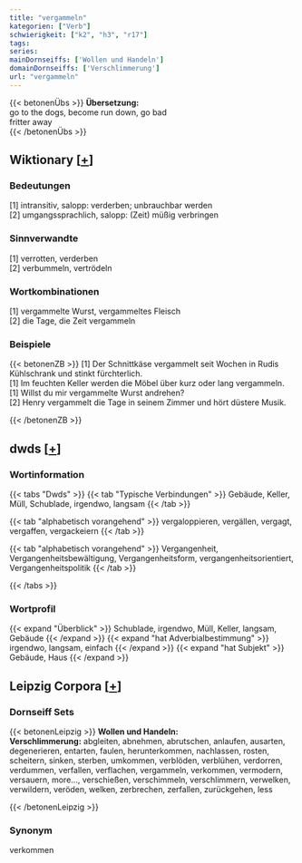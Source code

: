 ```yaml
---
title: "vergammeln"
kategorien: ["Verb"]
schwierigkeit: ["k2", "h3", "r17"]
tags:
series:
mainDornseiffs: ['Wollen und Handeln']
domainDornseiffs: ['Verschlimmerung']
url: "vergammeln"
---
```


{{< betonenÜbs >}}
**Übersetzung:**  
go to the dogs, become run down, go bad  
fritter  away  
{{< /betonenÜbs >}}

## Wiktionary [[+](https://de.wiktionary.org/wiki/vergammeln)]

### Bedeutungen
[1] intransitiv, salopp: verderben; unbrauchbar werden  
[2] umgangssprachlich, salopp: (Zeit) müßig verbringen  

### Sinnverwandte
[1] verrotten, verderben  
[2] verbummeln, vertrödeln  

### Wortkombinationen
[1] vergammelte Wurst, vergammeltes Fleisch  
[2] die Tage, die Zeit vergammeln  

### Beispiele
{{< betonenZB >}}
[1] Der Schnittkäse vergammelt seit Wochen in Rudis Kühlschrank und stinkt fürchterlich.  
[1] Im feuchten Keller werden die Möbel über kurz oder lang vergammeln.  
[1] Willst du mir vergammelte Wurst andrehen?  
[2] Henry vergammelt die Tage in seinem Zimmer und hört düstere Musik.  

{{< /betonenZB >}}


## dwds [[+](https://www.dwds.de/wb/vergammeln)]

### Wortinformation
{{< tabs "Dwds" >}}
{{< tab "Typische Verbindungen" >}}
Gebäude, Keller, Müll, Schublade, irgendwo, langsam
{{< /tab >}}

{{< tab "alphabetisch vorangehend" >}}
vergaloppieren, vergällen, vergagt, vergaffen, vergackeiern
{{< /tab >}}

{{< tab "alphabetisch vorangehend" >}}
Vergangenheit, Vergangenheitsbewältigung, Vergangenheitsform, vergangenheitsorientiert, Vergangenheitspolitik
{{< /tab >}}

{{< /tabs >}}

### Wortprofil
{{< expand "Überblick" >}} Schublade, irgendwo, Müll, Keller, langsam, Gebäude {{< /expand >}}
{{< expand "hat Adverbialbestimmung" >}} irgendwo, langsam, einfach {{< /expand >}}
{{< expand "hat Subjekt" >}} Gebäude, Haus {{< /expand >}}

## Leipzig Corpora [[+](https://corpora.uni-leipzig.de/en/res?word=vergammeln&corpusId=deu_newscrawl-public_2018)]

### Dornseiff Sets
{{< betonenLeipzig >}}
**Wollen und Handeln:**  
**Verschlimmerung:** abgleiten, abnehmen, abrutschen, anlaufen, ausarten, degenerieren, entarten, faulen, herunterkommen, nachlassen, rosten, scheitern, sinken, sterben, umkommen, verblöden, verblühen, verdorren, verdummen, verfallen, verflachen, vergammeln, verkommen, vermodern, versauern, more..., verschießen, verschimmeln, verschlimmern, verwelken, verwildern, veröden, welken, zerbrechen, zerfallen, zurückgehen, less  

{{< /betonenLeipzig >}}

### Synonym
verkommen

